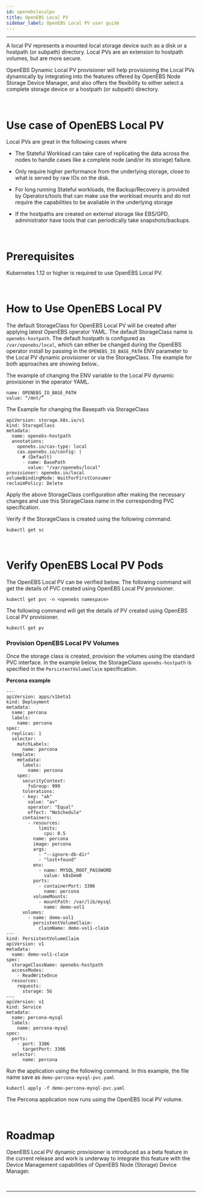 ```yaml
---
id: openebslocalpv
title: OpenEBS Local PV 
sidebar_label: OpenEBS Local PV user guide
---
```

------

A local PV represents a mounted local storage device such as a disk or a hostpath (or subpath) directory.  Local PVs are an extension to hostpath volumes, but are more secure. 

OpenEBS Dynamic Local PV provisioner will help provisioning the Local PVs dynamically by integrating into the features offered by OpenEBS Node Storage Device Manager, and also offers the flexibility to either select a complete storage device or a hostpath (or subpath) directory.

<br>

# Use case of OpenEBS Local PV 

Local PVs are great in the following cases where 

* The Stateful Workload can take care of replicating the data across the nodes to handle cases like a complete node (and/or its storage) failure.

*  Only require higher performance from the underlying storage, close to what is served by raw IOs on the disk. 

* For long running Stateful workloads, the Backup/Recovery is provided by Operators/tools that can make use the workload mounts and do not require the capabilities to be available in the underlying storage

*  If the hostpaths are created on external storage like EBS/GPD, administrator have tools that can periodically take snapshots/backups.

<br>

# Prerequisites

Kubernetes 1.12 or higher is required to use OpenEBS Local PV.

<br>

# How to Use OpenEBS Local PV

The default StorageClass for OpenEBS Local PV will be created after applying latest OpenEBS operator YAML. The default StorageClass name is `openebs-hostpath`. The default hostpath is configured as `/var/openebs/local`,  which can either be changed during the OpenEBS operator install by passing in the `OPENEBS_IO_BASE_PATH` ENV parameter to the Local PV dynamic provisioner or via the StorageClass. The example for both approaches are showing below..

The example of changing the ENV variable  to the Local PV dynamic provisioner in the operator YAML.

```
name: OPENEBS_IO_BASE_PATH
value: “/mnt/”
```

The Example for changing the Basepath via StorageClass

```
apiVersion: storage.k8s.io/v1
kind: StorageClass
metadata:
  name: openebs-hostpath
  annotations:
    openebs.io/cas-type: local
    cas.openebs.io/config: |
      # (Default)
      - name: BasePath
        value: "/var/openebs/local"
provisioner: openebs.io/local
volumeBindingMode: WaitForFirstConsumer
reclaimPolicy: Delete
```

Apply the above StorageClass configuration after making the necessary changes and use this StorageClass name in the corresponding PVC specification.

Verify if the StorageClass is created using the following command.

```
kubectl get sc
```

 

<br>

# Verify OpenEBS Local PV Pods

The OpenEBS Local PV can be verified below. The following command will get the details of PVC created using OpenEBS Local PV provisioner.

```
kubectl get pvc -n <openebs namespace>
```

The following command will get the details of PV created using OpenEBS Local PV provisioner.

```
kubectl get pv
```



### Provision OpenEBS Local PV Volumes

Once the storage class is created, provision the volumes using the standard PVC interface. In the example below, the StorageClass `openebs-hostpath` is specified in the `PersistentVolumeClaim` specification. 

**Percona example**

```
---
apiVersion: apps/v1beta1
kind: Deployment
metadata:
  name: percona
  labels:
    name: percona
spec:
  replicas: 1
  selector: 
    matchLabels:
      name: percona 
  template: 
    metadata:
      labels: 
        name: percona
    spec:
      securityContext:
        fsGroup: 999
      tolerations:
      - key: "ak"
        value: "av"
        operator: "Equal"
        effect: "NoSchedule"
      containers:
        - resources:
            limits:
              cpu: 0.5
          name: percona
          image: percona
          args:
            - "--ignore-db-dir"
            - "lost+found"
          env:
            - name: MYSQL_ROOT_PASSWORD
              value: k8sDem0
          ports:
            - containerPort: 3306
              name: percona
          volumeMounts:
            - mountPath: /var/lib/mysql
              name: demo-vol1
      volumes:
        - name: demo-vol1
          persistentVolumeClaim:
            claimName: demo-vol1-claim
---
kind: PersistentVolumeClaim
apiVersion: v1
metadata:
  name: demo-vol1-claim
spec:
  storageClassName: openebs-hostpath
  accessModes:
    - ReadWriteOnce
  resources:
    requests:
      storage: 5G
---
apiVersion: v1
kind: Service
metadata:
  name: percona-mysql
  labels:
    name: percona-mysql
spec:
  ports:
    - port: 3306
      targetPort: 3306
  selector:
      name: percona
```

Run the application using the following command. In this example, the file name save as `demo-percona-mysql-pvc.yaml`

```
kubectl apply -f demo-percona-mysql-pvc.yaml
```

The Percona application now runs using the OpenEBS local PV volume.

<br>

# Roadmap

OpenEBS Local PV dynamic provisioner is introduced as a beta feature in the current release and work is underway to integrate this feature with the Device Management capabilities of OpenEBS Node (Storage) Device Manager.

<br>

<hr>
<br>



<!-- Hotjar Tracking Code for https://docs.openebs.io -->

<script>
   (function(h,o,t,j,a,r){
       h.hj=h.hj||function(){(h.hj.q=h.hj.q||[]).push(arguments)};
       h._hjSettings={hjid:785693,hjsv:6};
       a=o.getElementsByTagName('head')[0];
       r=o.createElement('script');r.async=1;
       r.src=t+h._hjSettings.hjid+j+h._hjSettings.hjsv;
       a.appendChild(r);
   })(window,document,'https://static.hotjar.com/c/hotjar-','.js?sv=');
</script>


<!-- Global site tag (gtag.js) - Google Analytics -->
<script async src="https://www.googletagmanager.com/gtag/js?id=UA-92076314-12"></script>
<script>
  window.dataLayer = window.dataLayer || [];
  function gtag(){dataLayer.push(arguments);}
  gtag('js', new Date());

  gtag('config', 'UA-92076314-12');
</script>
